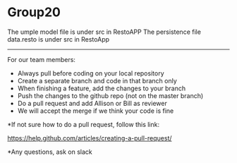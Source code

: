 # Group20
The umple model file is under src in RestoAPP
The persistence file data.resto is under src in RestoApp

--------------------------------------------------------
For our team members:

- Always pull before coding on your local repository
- Create a separate branch and code in that branch only
- When finishing a feature, add the changes to your branch
- Push the changes to the github repo (not on the master branch)
- Do a pull request and add Allison or Bill as reviewer
- We will accept the merge if we think your code is fine

*If not sure how to do a pull request, follow this link:

https://help.github.com/articles/creating-a-pull-request/

*Any questions, ask on slack
